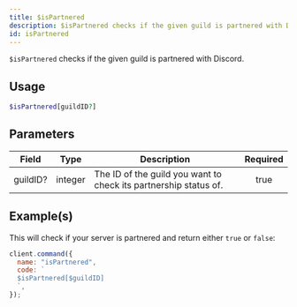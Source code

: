 ```yaml
---
title: $isPartnered
description: $isPartnered checks if the given guild is partnered with Discord.
id: isPartnered
---
```


`$isPartnered` checks if the given guild is partnered with Discord.

## Usage

```php
$isPartnered[guildID?]
```

## Parameters

| Field    | Type    | Description                                                      | Required |
| -------- | ------- | ---------------------------------------------------------------- | :------: |
| guildID? | integer | The ID of the guild you want to check its partnership status of. |   true   |

## Example(s)

This will check if your server is partnered and return either `true` or `false`:

```javascript
client.command({
  name: "isPartnered",
  code: `
  $isPartnered[$guildID]
  `,
});
```
